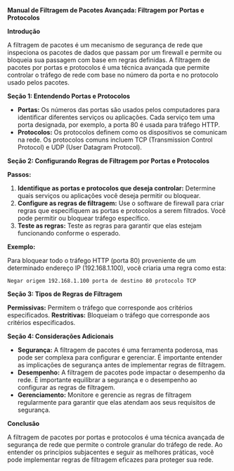 **Manual de Filtragem de Pacotes Avançada: Filtragem por Portas e Protocolos**

**Introdução**

A filtragem de pacotes é um mecanismo de segurança de rede que inspeciona os pacotes de dados que passam por um firewall e permite ou bloqueia sua passagem com base em regras definidas. A filtragem de pacotes por portas e protocolos é uma técnica avançada que permite controlar o tráfego de rede com base no número da porta e no protocolo usado pelos pacotes.

**Seção 1: Entendendo Portas e Protocolos**

* **Portas:** Os números das portas são usados pelos computadores para identificar diferentes serviços ou aplicações. Cada serviço tem uma porta designada, por exemplo, a porta 80 é usada para tráfego HTTP.
* **Protocolos:** Os protocolos definem como os dispositivos se comunicam na rede. Os protocolos comuns incluem TCP (Transmission Control Protocol) e UDP (User Datagram Protocol).

**Seção 2: Configurando Regras de Filtragem por Portas e Protocolos**

**Passos:**

1. **Identifique as portas e protocolos que deseja controlar:** Determine quais serviços ou aplicações você deseja permitir ou bloquear.
2. **Configure as regras de filtragem:** Use o software de firewall para criar regras que especifiquem as portas e protocolos a serem filtrados. Você pode permitir ou bloquear tráfego específico.
3. **Teste as regras:** Teste as regras para garantir que elas estejam funcionando conforme o esperado.

**Exemplo:**

Para bloquear todo o tráfego HTTP (porta 80) proveniente de um determinado endereço IP (192.168.1.100), você criaria uma regra como esta:

```
Negar origem 192.168.1.100 porta de destino 80 protocolo TCP
```

**Seção 3: Tipos de Regras de Filtragem**

**Permissivas:** Permitem o tráfego que corresponde aos critérios especificados.
**Restritivas:** Bloqueiam o tráfego que corresponde aos critérios especificados.

**Seção 4: Considerações Adicionais**

* **Segurança:** A filtragem de pacotes é uma ferramenta poderosa, mas pode ser complexa para configurar e gerenciar. É importante entender as implicações de segurança antes de implementar regras de filtragem.
* **Desempenho:** A filtragem de pacotes pode impactar o desempenho da rede. É importante equilibrar a segurança e o desempenho ao configurar as regras de filtragem.
* **Gerenciamento:** Monitore e gerencie as regras de filtragem regularmente para garantir que elas atendam aos seus requisitos de segurança.

**Conclusão**

A filtragem de pacotes por portas e protocolos é uma técnica avançada de segurança de rede que permite o controle granular do tráfego de rede. Ao entender os princípios subjacentes e seguir as melhores práticas, você pode implementar regras de filtragem eficazes para proteger sua rede.
